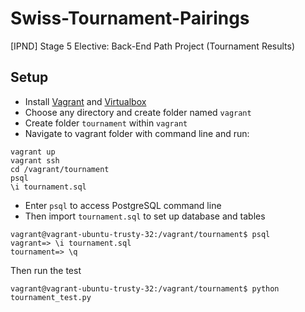# Swiss-Tournament-Pairings
[IPND] Stage 5 Elective: Back-End Path Project (Tournament Results)

## Setup

- Install [Vagrant](https://www.vagrantup.com/downloads.html) and [Virtualbox](https://www.virtualbox.org/wiki/Downloads)
- Choose any directory and create folder named `vagrant`
- Create folder `tournament` within `vagrant` 
- Navigate to vagrant folder with command line and run:
```
vagrant up
vagrant ssh
cd /vagrant/tournament
psql
\i tournament.sql 
```
- Enter `psql` to access PostgreSQL command line
- Then import `tournament.sql` to set up database and tables
```
vagrant@vagrant-ubuntu-trusty-32:/vagrant/tournament$ psql
vagrant=> \i tournament.sql
tournament=> \q
```

Then run the test
```
vagrant@vagrant-ubuntu-trusty-32:/vagrant/tournament$ python tournament_test.py
```
